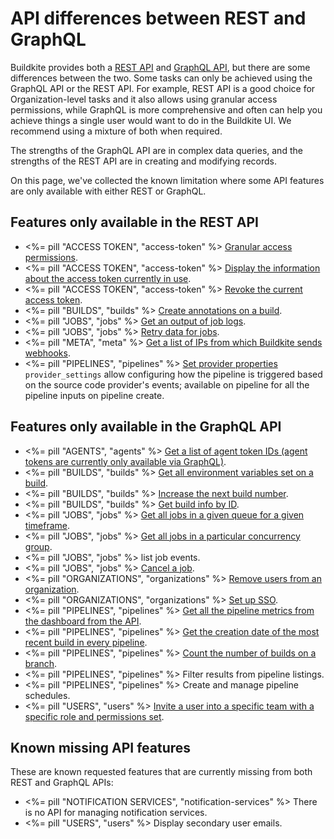# API differences between REST and GraphQL

Buildkite provides both a [REST API](/docs/apis/rest-api) and [GraphQL API](/docs/apis/graphql-api), but there are some differences between the two. Some tasks can only be achieved using the GraphQL API or the REST API. For example, REST API is a good choice for Organization-level tasks and it also allows using granular access permissions, while GraphQL is more comprehensive and often can help you achieve things a single user would want to do in the Buildkite UI. We recommend using a mixture of both when required.


The strengths of the GraphQL API are in complex data queries, and the strengths of the REST API are in creating and modifying records.

On this page, we've collected the known limitation where some API features are only available with either REST or GraphQL.

## Features only available in the REST API

* <%= pill "ACCESS TOKEN", "access-token" %> [Granular access permissions](/docs/apis/managing-api-tokens#token-scopes).
* <%= pill "ACCESS TOKEN", "access-token" %> [Display the information about the access token currently in use](/docs/apis/rest-api/access-token#get-the-current-token).
* <%= pill "ACCESS TOKEN", "access-token" %> [Revoke the current access token](/docs/apis/rest-api/access-token#revoke-the-current-token).
* <%= pill "BUILDS", "builds" %> [Create annotations on a build](/docs/apis/rest-api/annotations).
* <%= pill "JOBS", "jobs" %> [Get an output of job logs](/docs/apis/rest-api/jobs#get-a-jobs-log-output).
* <%= pill "JOBS", "jobs" %> [Retry data for jobs](/docs/apis/rest-api/jobs#retry-a-job).
* <%= pill "META", "meta" %> [Get a list of IPs from which Buildkite sends webhooks](/docs/apis/rest-api/meta#get-meta-information).
* <%= pill "PIPELINES", "pipelines" %> [Set provider properties](/docs/apis/rest-api/pipelines#provider-settings-properties) `provider_settings` allow configuring how the pipeline is triggered based on the source code provider's events; available on pipeline for all the pipeline inputs on pipeline create.

## Features only available in the GraphQL API

* <%= pill "AGENTS", "agents" %> [Get a list of agent token IDs (agent tokens are currently only available via GraphQL)](/docs/apis/graphql/cookbooks/agents#get-a-list-of-unclustered-agent-token-ids).
* <%= pill "BUILDS", "builds" %> [Get all environment variables set on a build](/docs/apis/graphql/cookbooks/builds#get-all-environment-variables-set-on-a-build).
* <%= pill "BUILDS", "builds" %> [Increase the next build number](/docs/apis/graphql/cookbooks/builds#increase-the-next-build-number).
* <%= pill "BUILDS", "builds" %> [Get build info by ID](/docs/apis/graphql/cookbooks/builds#get-build-info-by-id).
* <%= pill "JOBS", "jobs" %> [Get all jobs in a given queue for a given timeframe](/docs/apis/graphql/cookbooks/jobs#get-all-jobs-in-a-given-queue-for-a-given-timeframe).
* <%= pill "JOBS", "jobs" %> [Get all jobs in a particular concurrency group](/docs/apis/graphql/cookbooks/jobs#get-all-jobs-in-a-particular-concurrency-group).
* <%= pill "JOBS", "jobs" %> list job events.
* <%= pill "JOBS", "jobs" %> [Cancel a job](/docs/apis/graphql/schemas/mutation/jobtypecommandcancel).
* <%= pill "ORGANIZATIONS", "organizations" %> [Remove users from an organization](/docs/apis/graphql/cookbooks/organizations#delete-an-organization-member).
* <%= pill "ORGANIZATIONS", "organizations" %> [Set up SSO](/docs/platform/sso/sso-setup-with-graphql).
* <%= pill "PIPELINES", "pipelines" %> [Get all the pipeline metrics from the dashboard from the API](/docs/apis/graphql/cookbooks/pipelines#get-pipeline-metrics).
* <%= pill "PIPELINES", "pipelines" %> [Get the creation date of the most recent build in every pipeline](/docs/apis/graphql/cookbooks/builds#get-the-creation-date-of-the-most-recent-build-in-every-pipeline).
* <%= pill "PIPELINES", "pipelines" %> [Count the number of builds on a branch](/docs/apis/graphql/cookbooks/builds#count-the-number-of-builds-on-a-branch).
* <%= pill "PIPELINES", "pipelines" %> Filter results from pipeline listings.
* <%= pill "PIPELINES", "pipelines" %> Create and manage pipeline schedules.
* <%= pill "USERS", "users" %> [Invite a user into a specific team with a specific role and permissions set](/docs/apis/graphql/cookbooks/organizations#create-a-user-add-them-to-a-team-and-set-user-permissions).

## Known missing API features

These are known requested features that are currently missing from both REST and GraphQL APIs:

* <%= pill "NOTIFICATION SERVICES", "notification-services" %> There is no API for managing notification services.
* <%= pill "USERS", "users" %> Display secondary user emails.
